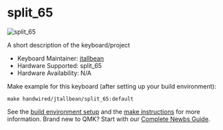 # split_65

![split_65](https://i.imgur.com/hUTqwmv.png)

A short description of the keyboard/project

* Keyboard Maintainer: [jtallbean](https://github.com/samlli)
* Hardware Supported: split_65
* Hardware Availability: N/A

Make example for this keyboard (after setting up your build environment):

    make handwired/jtallbean/split_65:default

See the [build environment setup](https://docs.qmk.fm/#/getting_started_build_tools) and the [make instructions](https://docs.qmk.fm/#/getting_started_make_guide) for more information. Brand new to QMK? Start with our [Complete Newbs Guide](https://docs.qmk.fm/#/newbs).
